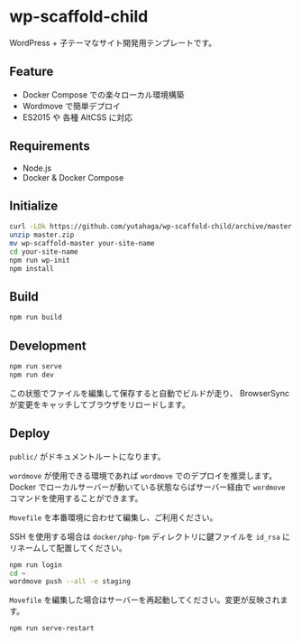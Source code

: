 # wp-scaffold-child
WordPress + 子テーマなサイト開発用テンプレートです。

## Feature

* Docker Compose での楽々ローカル環境構築
* Wordmove で簡単デプロイ
* ES2015 や 各種 AltCSS に対応

## Requirements

* Node.js
* Docker & Docker Compose

## Initialize

```sh
curl -LOk https://github.com/yutahaga/wp-scaffold-child/archive/master.zip
unzip master.zip
mv wp-scaffold-master your-site-name
cd your-site-name
npm run wp-init
npm install
```

## Build

```sh
npm run build
```

## Development

```sh
npm run serve
npm run dev
```

この状態でファイルを編集して保存すると自動でビルドが走り、
BrowserSync が変更をキャッチしてブラウザをリロードします。

## Deploy
`public/` がドキュメントルートになります。

`wordmove` が使用できる環境であれば `wordmove` でのデプロイを推奨します。
Docker でローカルサーバーが動いている状態ならばサーバー経由で `wordmove` コマンドを使用することができます。

`Movefile` を本番環境に合わせて編集し、ご利用ください。

SSH を使用する場合は `docker/php-fpm` ディレクトリに鍵ファイルを `id_rsa` にリネームして配置してください。

```sh
npm run login
cd ~
wordmove push --all -e staging
```

`Movefile` を編集した場合はサーバーを再起動してください。変更が反映されます。

```sh
npm run serve-restart
```
